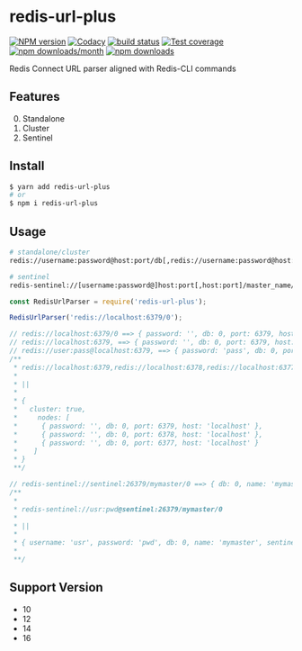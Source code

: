# redis-url-plus

[![NPM version][npm-image]][npm-url]
[![Codacy][codacy-image]][codacy-url]
[![build status][build-image]][build-url]
[![Test coverage][codecov-image]][codecov-url]
[![npm downloads/month][downloads-month-image]][download-url]
[![npm downloads][downloads-image]][download-url]

[npm-image]: https://img.shields.io/npm/v/redis-url-plus.svg?style=flat-square
[npm-url]: https://www.npmjs.com/package/redis-url-plus
[build-image]: https://github.com/rickyes/redis-url-plus/actions/workflows/node.js.yml/badge.svg?branch=main
[build-url]: https://github.com/rickyes/redis-url-plus
[codecov-image]: https://codecov.io/gh/rickyes/redis-url-plus/branch/main/graph/badge.svg?token=T6eRV9TZp6
[codecov-url]: https://codecov.io/github/rickyes/redis-url-plus?branch=master
[downloads-month-image]: https://img.shields.io/npm/dm/redis-url-plus.svg?style=flat-square
[download-url]: https://npmjs.org/package/redis-url-plus
[downloads-image]: https://img.shields.io/npm/dt/redis-url-plus.svg
[codacy-image]: https://app.codacy.com/project/badge/Grade/7a96dea4ed924752b2f131c0ab5ec812
[codacy-url]: https://app.codacy.com/manual/rickyes/redis-url-plus

Redis Connect URL parser aligned with Redis-CLI commands 

## Features
0. Standalone
1. Cluster
2. Sentinel


## Install
```bash
$ yarn add redis-url-plus
# or
$ npm i redis-url-plus
```

## Usage

```bash
# standalone/cluster
redis://username:password@host:port/db[,redis://username:password@host:port/db]

# sentinel
redis-sentinel://[username:password@]host:port[,host:port]/master_name/db
```

```js
const RedisUrlParser = require('redis-url-plus');

RedisUrlParser('redis://localhost:6379/0');

// redis://localhost:6379/0 ==> { password: '', db: 0, port: 6379, host: 'localhost' }
// redis://localhost:6379, ==> { password: '', db: 0, port: 6379, host: 'localhost' }
// redis://user:pass@localhost:6379, ==> { password: 'pass', db: 0, port: 6379, host: 'localhost' }
/**
 * redis://localhost:6379,redis://localhost:6378,redis://localhost:6377
 *
 * ||
 * 
 * {
 *   cluster: true,
 *     nodes: [
 *      { password: '', db: 0, port: 6379, host: 'localhost' },
 *      { password: '', db: 0, port: 6378, host: 'localhost' },
 *      { password: '', db: 0, port: 6377, host: 'localhost' }
 *    ]
 * }
 **/

// redis-sentinel://sentinel:26379/mymaster/0 ==> { db: 0, name: 'mymaster', sentinels: [{ host: 'sentinel', port: 26379 }] }
/**
 * 
 * redis-sentinel://usr:pwd@sentinel:26379/mymaster/0
 * 
 * ||
 * 
 * { username: 'usr', password: 'pwd', db: 0, name: 'mymaster', sentinels: [{ host: 'sentinel', port: 26379 }] }
 *  
 **/
```

## Support Version
- 10
- 12
- 14
- 16